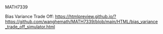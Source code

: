 MATH7339
 
Bias Variance Trade Off: https://htmlpreview.github.io/?https://github.com/wanghemath/MATH7339/blob/main/HTML/bias_variance_trade_off_simulator.html
